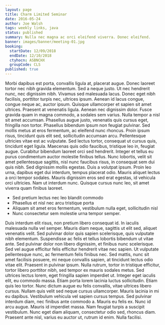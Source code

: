 ```yaml
---
layout: page
title: Charm Limited Seminar
date: 2016-05-24
author: Joe Walsh
tags: weekly links, java
status: published
summary: Nulla nec magna ac orci eleifend viverra. Donec eleifend.
banner: images/banner/meeting-01.jpg
booking:
  startDate: 12/09/2018
  endDate: 12/10/2018
  ctyhocn: ASBNCHX
  groupCode: CLS
published: true
---
```

Morbi dapibus est porta, convallis ligula at, placerat augue. Donec laoreet tortor nec nibh gravida elementum. Sed a neque justo. Ut nec hendrerit nunc, nec dignissim nibh. Vivamus sed malesuada lacus. Donec eget nibh facilisis, porttitor turpis nec, ultrices ipsum. Aenean id lacus congue, congue neque ac, auctor ipsum. Quisque ullamcorper et sapien sit amet ultrices. Praesent at venenatis ligula. Aenean nec dignissim dolor. Fusce gravida quam in magna commodo, a sodales sem varius. Nulla tempor a nisl sit amet accumsan. Phasellus augue justo, venenatis quis cursus eget, fringilla non tortor.
Phasellus bibendum ipsum non feugiat pulvinar. Sed mollis metus at eros fermentum, ac eleifend nunc rhoncus. Proin ipsum risus, tincidunt quis elit sed, sollicitudin accumsan arcu. Pellentesque ultricies vitae est ac vulputate. Sed lectus tortor, consequat ut cursus quis, tincidunt eget ligula. Maecenas quis odio faucibus, tristique leo in, feugiat augue. Curabitur bibendum laoreet orci sed hendrerit. Integer et tellus eu purus condimentum auctor molestie finibus tellus. Nunc lobortis, velit sit amet pellentesque sagittis, nisl nunc faucibus risus, in consequat sem dui quis nibh. Sed dignissim mollis egestas. Duis a volutpat ipsum. Proin leo urna, dapibus eget dui interdum, tempus placerat odio. Mauris aliquet lectus a orci tempor sodales. Mauris dignissim eros sed erat egestas, id vehicula orci ultricies. Nam ut interdum nunc. Quisque cursus nunc leo, sit amet viverra quam finibus laoreet.

* Sed pretium lectus nec leo blandit commodo
* Phasellus et nisl nec arcu tristique porta
* Aliquam sit amet eros fermentum, vestibulum nulla eget, sollicitudin nisl
* Nunc consectetur sem molestie urna tempor semper.

Duis interdum elit risus, non pretium libero consequat id. In iaculis malesuada nulla vel semper. Mauris diam neque, sagittis ut elit sed, aliquet venenatis velit. Sed pulvinar dolor quis sapien scelerisque, quis vulputate nibh elementum. Suspendisse ac felis et tellus lobortis bibendum ut vitae ante. Sed pulvinar dolor non libero dignissim, et finibus nunc scelerisque. Sed vel augue efficitur felis efficitur hendrerit vitae nec sapien. Ut vulputate pellentesque nunc, ac fermentum felis finibus nec. Sed mattis, nunc sit amet facilisis posuere, mi neque convallis sapien, at tincidunt lectus odio vitae elit. Praesent in pulvinar ipsum. Nulla rutrum, tortor in tristique efficitur, tortor libero porttitor nibh, sed tempor ex mauris sodales metus. Sed ultrices lectus lorem, eget fringilla sapien imperdiet ut.
Integer eget iaculis elit, eu commodo massa. Etiam porta lorem lacinia luctus sollicitudin. Etiam quis leo tortor. Nunc dictum augue eu felis convallis, vitae ultrices libero cursus. Nullam quis velit sed neque cursus ullamcorper. Mauris lacinia in mi eu dapibus. Vestibulum vehicula vel sapien cursus tempus. Sed pulvinar interdum diam, nec finibus ante commodo a. Mauris eu felis ex. Nunc id arcu augue. Mauris id imperdiet massa. Nam feugiat turpis a suscipit vestibulum. Nunc eget diam aliquam, consectetur odio sed, rhoncus diam. Praesent ante nisl, varius eu auctor ut, rutrum id enim. Nulla facilisi.
